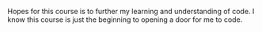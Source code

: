 Hopes for this course is to further my learning and understanding of code. I know this course is just the beginning to opening a door for me to code.
